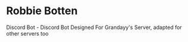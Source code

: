 # Robbie Botten
Discord Bot - Discord Bot Designed For Grandayy's Server, adapted for other servers too
